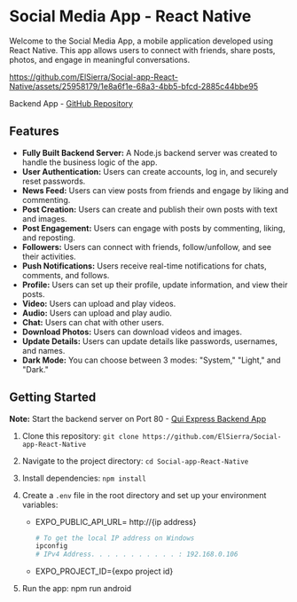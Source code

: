 # Social Media App - React Native

Welcome to the Social Media App, a mobile application developed using React Native. This app allows users to connect with friends, share posts, photos, and engage in meaningful conversations.


https://github.com/ElSierra/Social-app-React-Native/assets/25958179/1e8a6f1e-68a3-4bb5-bfcd-2885c44bbe95

Backend App - [GitHub Repository](https://github.com/ElSierra/SocialApp-NodeJS)

## Features

- **Fully Built Backend Server:** A Node.js backend server was created to handle the business logic of the app.
- **User Authentication:** Users can create accounts, log in, and securely reset passwords.
- **News Feed:** Users can view posts from friends and engage by liking and commenting.
- **Post Creation:** Users can create and publish their own posts with text and images.
- **Post Engagement:** Users can engage with posts by commenting, liking, and reposting.
- **Followers:** Users can connect with friends, follow/unfollow, and see their activities.
- **Push Notifications:** Users receive real-time notifications for chats, comments, and follows.
- **Profile:** Users can set up their profile, update information, and view their posts.
- **Video:** Users can upload and play videos.
- **Audio:** Users can upload and play audio.
- **Chat:** Users can chat with other users.
- **Download Photos:** Users can download videos and images.
- **Update Details:** Users can update details like passwords, usernames, and names.
- **Dark Mode:** You can choose between 3 modes: "System," "Light," and "Dark."

## Getting Started

**Note:** Start the backend server on Port 80 - [Qui Express Backend App](https://github.com/ElSierra/SocialApp-NodeJS)

1. Clone this repository: `git clone https://github.com/ElSierra/Social-app-React-Native`
2. Navigate to the project directory: `cd Social-app-React-Native`
3. Install dependencies: `npm install`
4. Create a `.env` file in the root directory and set up your environment variables:

   - EXPO_PUBLIC_API_URL= http://{ip address}

      ```bash
      # To get the local IP address on Windows
      ipconfig
      # IPv4 Address. . . . . . . . . . . : 192.168.0.106
      ```

   - EXPO_PROJECT_ID={expo project id}
  
5. Run the app: npm run android
